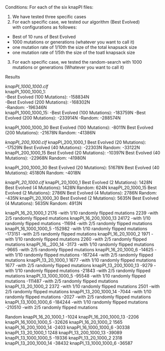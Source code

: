 Conditions: For each of the six knapPI files:   
1. We have tested three specific cases    
2. For each specific case, we tested our algorithm (Best Evolved)    
with configurations as followes:
 - Best of 10 runs of Best Evolved
 - 1000 mutations or generations (whatever you want to call it)
 - one mutation rate of 1/10th the size of the total knapsack size
 - one mutation rate of 1/5th the size of the toatl knapsack size
3. For each specific case, we tested the random-search with 1000
mutations or generations (Whatever you want to call it)

Results


*knapPI_1000_1000.clf*   
knapPI_1000_1000_1:  <br />
 -Best Evolved (100 Mutations): -158834N   
 -Best Evolved (200 Mutations): -168302N    
 -Random: -196346N   
knapPI_1000_1000_15:
 -Best Evolved (100 Mutations): -183759N
 -Best Evolved (200 Mutations): -233914N
 -Random: -288574N

knapPI_1000_1000_30
Best Evolved (100 Mutations): -8011N
Best Evolved (200 Mutations): -21678N
Random: -41386N

*knapPI_200_1000.clf*
knapPI_200_1000_1
Best Evolved (20 Mutations): -17529N
Best Evolved (40 Mutations): -22303N
Random: -33122N
knapPI_200_1000_15
Best Evolved (20 Mutations): -10397N
Best Evolved (40 Mutations): -22968N
Random: -41980N

knapPI_200_1000_30
Best Evolved (20 Mutations): 51678N
Best Evolved (40 Mutations): 45180N
Random: -4018N

*knapPI_20_1000.clf*
knapPI_20_1000_1
Best Evolved (2 Mutations): 1428N
Best Evolved (4 Mutations): 1428N
Random: 624N
knapPI_20_1000_15
Best Evolved (2 Mutations): 2786N
Best Evolved (4 Mutations): 2786N
Random: -435N
knapPI_20_1000_30
Best Evolved (2 Mutations): 5635N
Best Evolved (4 Mutations): 5635N
Random: 4913N


knapPI_16_20_1000_1
2176 		-with 1/10 randomly flipped mutations
2239 		-with 2/5 randomly flipped mutations
knapPI_16_200_1000_13
24172 		-with 1/10 randomly flipped mutations
-11694 	-with 2/5 randomly flipped mutations
knapPI_16_1000_1000_5
-152982 	-with 1/10 randomly flipped mutations
-173151 	-with 2/5 randomly flipped mutations
knapPI_16_20_1000_2
1971 		-with 1/10 randomly flipped mutations
2260 		-with 2/5 randomly flipped mutations
knapPI_16__200_14
-3173 		-with 1/10 randomly flipped mutations
-9665 		-with 2/5 randomly flipped mutations
knapPI_16_20_1000_6
-14625 	-with 1/10 randomly flipped mutations
-167244  	-with 2/5 randomly flipped mutations
knapPI_13_20_1000_1
1677		-with 1/10 randomly flipped mutations
1677		-with 2/5 randomly flipped mutations
knapPI_13_200_1000_13
-9279		-with 1/10 randomly flipped mutations
-21843		-with 2/5 randomly flipped mutations
knapPI_13_1000_1000_5
-95548		-with 1/10 randomly flipped mutations
-111487	-with 2/5 randomly flipped mutations
knapPI_13_20_1000_2
2372		-with 1/10 randomly flipped mutations
2501		-with 2/5 randomly flipped mutations
knapPI_13_200_1000_14
-7044		-with 1/10 randomly flipped mutations
-2027		-with 2/5 randomly flipped mutations
knapPI_13_1000_1000_6
-184244	-with 1/10 randomly flipped mutations
-210510	-with 2/5 randomly flipped mutations


Random
knapPI_16_20_1000_1
-1024
knapPI_16_200_1000_13
-2206
knapPI_16_1000_1000_5
-32626
knapPI_16_20_1000_2
1565
knapPI_16_200_1000_14
-2403
knapPI_16_1000_1000_6
-30338
knapPI_13_20_1000_1
1248
knapPI_13_200_1000_13
-39089
knapPI_13_1000_1000_5
-19336
knapPI_13_20_1000_2
2318
knapPI_13_200_1000_14
-38432
knapPI_13_1000_1000_6
-36587
